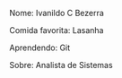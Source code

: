 Nome: Ivanildo C Bezerra    

Comida favorita: Lasanha

Aprendendo: Git

Sobre: Analista de Sistemas